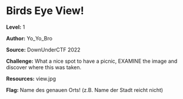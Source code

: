 # Birds Eye View!

**Level:** 1

**Author:** Yo_Yo_Bro

**Source:** DownUnderCTF 2022

**Challenge:**
What a nice spot to have a picnic, EXAMINE the image and discover where this was taken.

**Resources:**
view.jpg

**Flag:** 
Name des genauen Orts! (z.B. Name der Stadt reicht nicht)
